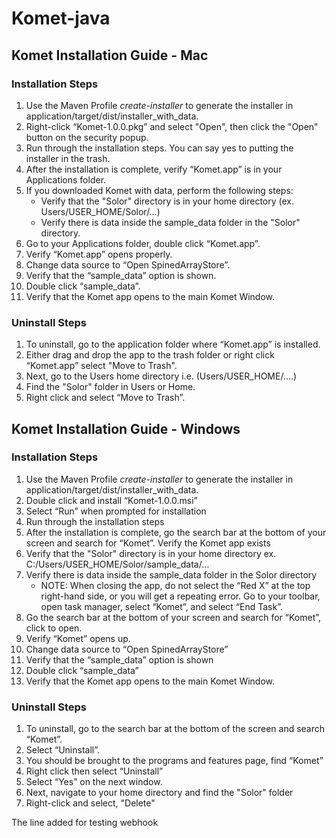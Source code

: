 # Komet-java

## Komet Installation Guide - Mac

### Installation Steps

1. Use the Maven Profile *create-installer* to generate the installer in application/target/dist/installer_with_data.
2. Right-click “Komet-1.0.0.pkg” and select "Open", then click the "Open" button on the security popup.
3. Run through the installation steps. You can say yes to putting the installer in the trash.
4. After the installation is complete, verify “Komet.app” is in your Applications folder.
5. If you downloaded Komet with data, perform the following steps:
    - Verify that the "Solor" directory is in your home directory (ex. Users/USER_HOME/Solor/…)
    - Verify there is data inside the sample_data folder in the "Solor" directory.
8. Go to your Applications folder, double click “Komet.app”.
9. Verify “Komet.app” opens properly.
10. Change data source to “Open SpinedArrayStore”.
11. Verify that the “sample_data” option is shown.
12. Double click “sample_data”.
13. Verify that the Komet app opens to the main Komet Window.

### Uninstall Steps

1. To uninstall, go to the application folder where “Komet.app” is installed.
2. Either drag and drop the app to the trash folder or right click “Komet.app” select "Move to Trash".
3. Next, go to the Users home directory i.e. (Users/USER_HOME/….)
4. Find the "Solor" folder in Users or Home.
5. Right click and select “Move to Trash”.

## Komet Installation Guide - Windows

### Installation Steps

1. Use the Maven Profile *create-installer* to generate the installer in application/target/dist/installer_with_data.
2. Double click and install “Komet-1.0.0.msi”
3. Select “Run” when prompted for installation
4. Run through the installation steps
5. After the installation is complete, go the search bar at the bottom of your screen and search for “Komet”. Verify the
   Komet app exists
6. Verify that the "Solor" directory is in your home directory ex. C:/Users/USER_HOME/Solor/sample_data/…
7. Verify there is data inside the sample_data folder in the Solor directory
    - NOTE: When closing the app, do not select the “Red X” at the top right-hand side, or you will get a repeating
      error. Go to your toolbar, open task manager, select “Komet”, and select “End Task”.
8. Go the search bar at the bottom of your screen and search for “Komet”, click to open.
9. Verify “Komet” opens up.
10. Change data source to “Open SpinedArrayStore”
11. Verify that the “sample_data” option is shown
12. Double click “sample_data”
13. Verify that the Komet app opens to the main Komet Window.

### Uninstall Steps

1. To uninstall, go to the search bar at the bottom of the screen and search “Komet”.
2. Select “Uninstall”.
3. You should be brought to the programs and features page, find “Komet”
4. Right click then select “Uninstall”
5. Select “Yes” on the next window.
6. Next, navigate to your home directory and find the "Solor" folder
7. Right-click and select, "Delete"

The line added for testing webhook
